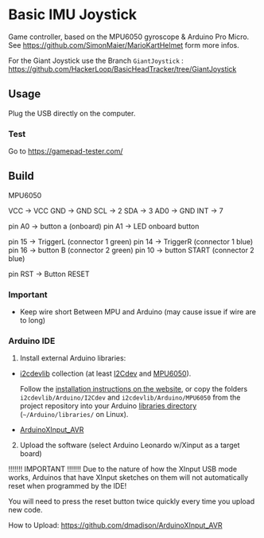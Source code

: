 # Basic IMU Joystick
Game controller, based on the MPU6050 gyroscope & Arduino Pro Micro.
See https://github.com/SimonMaier/MarioKartHelmet form more infos.

For the Giant Joystick use the Branch `GiantJoystick` : https://github.com/HackerLoop/BasicHeadTracker/tree/GiantJoystick

## Usage
Plug the USB directly on the computer.

### Test
Go to https://gamepad-tester.com/

## Build

MPU6050

VCC -> VCC
GND -> GND
SCL -> 2
SDA -> 3
AD0 -> GND
INT -> 7

pin A0 -> button a (onboard)
pin A1 -> LED onboard button

pin 15 -> TriggerL (connector 1 green)
pin 14 -> TriggerR (connector 1 blue)
pin 16 -> button B (connector 2 green)
pin 10 -> button START (connector 2 blue)

pin RST -> Button RESET

### Important
- Keep wire short Between MPU and Arduino (may cause issue if wire are to long)

### Arduino IDE

1. Install external Arduino libraries:
  - [i2cdevlib](https://github.com/jrowberg/i2cdevlib) collection (at least [I2Cdev](https://github.com/jrowberg/i2cdevlib/tree/master/Arduino/I2Cdev) and [MPU6050](https://github.com/jrowberg/i2cdevlib/tree/master/Arduino/MPU6050)).

    Follow the [installation instructions on the website](https://www.i2cdevlib.com/usage), or copy the folders `i2cdevlib/Arduino/I2Cdev` and `i2cdevlib/Arduino/MPU6050` from the project repository into your Arduino [libraries directory](https://www.arduino.cc/en/hacking/libraries) (`~/Arduino/libraries/` on Linux).

  - [ArduinoXInput_AVR](https://github.com/dmadison/ArduinoXInput_AVR)

2. Upload the software (select Arduino Leonardo w/Xinput as a target board)

  !!!!!!! IMPORTANT !!!!!!!
  Due to the nature of how the XInput USB mode works, Arduinos that have XInput sketches on them will not automatically reset when programmed by the IDE!

  You will need to press the reset button twice quickly every time you upload new code.

  How to Upload: https://github.com/dmadison/ArduinoXInput_AVR